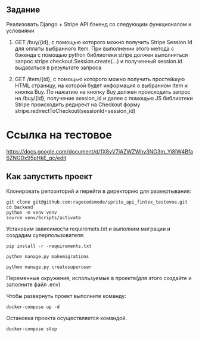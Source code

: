 ## Задание
Реализовать Django + Stripe API бэкенд со следующим функционалом и условиями

1) GET /buy/{id}, c помощью которого можно получить Stripe Session Id для оплаты выбранного Item. При выполнении этого метода c бэкенда с помощью python библиотеки stripe должен выполняться запрос stripe.checkout.Session.create(...) и полученный session.id выдаваться в результате запроса

2) GET /item/{id}, c помощью которого можно получить простейшую HTML страницу, на которой будет информация о выбранном Item и кнопка Buy. По нажатию на кнопку Buy должен происходить запрос на /buy/{id}, получение session_id и далее с помощью JS библиотеки Stripe происходить редирект на Checkout форму stripe.redirectToCheckout(sessionId=session_id)

# Ссылка на тестовое 
https://docs.google.com/document/d/1X8yV7jAZWZWhy3NG3m_Yi8lW4Bfa6ZNGDx95pHkE_qc/edit

## Как запустить проект

Клонировать репозиторий и перейти в директорию для развертывания:

```
git clone git@github.com:ragecodemode/sprite_api_fintex_testovoe.git
cd backend
python -m venv venv
source venv/Scripts/activate
```
Установим зависимости requiremets.txt и выполним миграции и создадим суперпользователя:
```
pip install -r -requirements.txt

python manage.py makemigrations

python manage.py createsuperuser
```
Переменные окружения, используемые в проекте(для этого создайте и заполните файл .env)


Чтобы развернуть проект выполните команду:

```
docker-compose up -d
```

Остановка проекта осуществляется командой.

```
docker-compose stop
```

